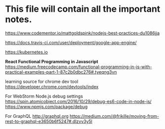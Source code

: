 # This file will contain all the important notes.

https://www.codementor.io/mattgoldspink/nodejs-best-practices-du1086jja

https://docs.travis-ci.com/user/deployment/google-app-engine/

https://kubernetes.io


**React Functional Programming in Javascript**
https://medium.freecodecamp.com/functional-programming-in-js-with-practical-examples-part-1-87c2b0dbc276#.tyeqng3vn


learning source for chrome dev tool
https://developer.chrome.com/devtools/index

For WebStorm Node.js debug settings
https://spin.atomicobject.com/2016/10/29/debug-es6-code-in-node-js/
https://www.npmjs.com/package/debug

For GraphQL
http://graphql.org
https://medium.com/@frikille/moving-from-rest-to-graphql-e3650b6f5247#.dlzvv3y5l

